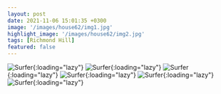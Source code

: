 ```yaml
---
layout: post
date: 2021-11-06 15:01:35 +0300
image: '/images/house62/img1.jpg'
highlight_image: '/images/house62/img2.jpg'
tags: [Richmond Hill]
featured: false
---
```


![Surfer]({{site.baseurl}}/images/house62/img3.jpg){:loading="lazy"}
![Surfer]({{site.baseurl}}/images/house62/img4.jpg){:loading="lazy"}
![Surfer]({{site.baseurl}}/images/house62/img5.jpg){:loading="lazy"}
![Surfer]({{site.baseurl}}/images/house62/img6.jpg){:loading="lazy"}
![Surfer]({{site.baseurl}}/images/house62/img7.jpg){:loading="lazy"}
![Surfer]({{site.baseurl}}/images/house62/img8.jpg){:loading="lazy"} 